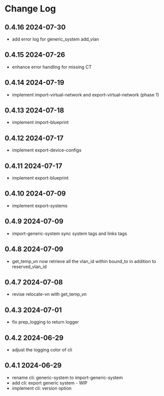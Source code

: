 # Change Log

## 0.4.16 2024-07-30
- add error log for generic_system add_vlan 

## 0.4.15 2024-07-26
- enhance error handling for missing CT
 
## 0.4.14 2024-07-19
- implement import-virtual-network and export-virtual-network (phase 1)

## 0.4.13 2024-07-18
- implement import-blueprint

## 0.4.12 2024-07-17
- implement export-device-configs

## 0.4.11 2024-07-17
- implement export-blueprint

## 0.4.10 2024-07-09
- implement export-systems

## 0.4.9 2024-07-09
- import-generic-system sync system tags and links tags

## 0.4.8 2024-07-09
- get_temp_vn now retrieve all the vlan_id within bound_to in addition to reserved_vlan_id

## 0.4.7 2024-07-08
- revise relocate-vn with get_temp_vn

## 0.4.3 2024-07-01
- fix prep_logging to return logger

## 0.4.2 2024-06-29
- adjust the logging color of cli

## 0.4.1 2024-06-29
- rename cli: generic-system to import-generic-system
- add cli: export generic system - WIP
- implement cli: version option

